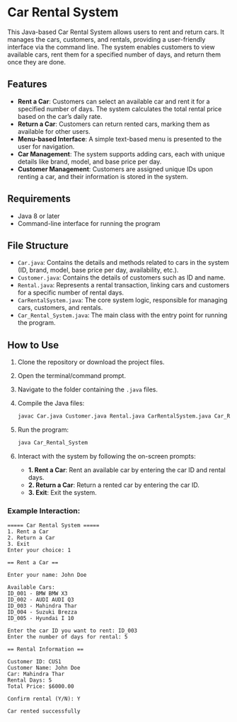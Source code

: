 # Car Rental System

This Java-based Car Rental System allows users to rent and return cars. It manages the cars, customers, and rentals, providing a user-friendly interface via the command line. The system enables customers to view available cars, rent them for a specified number of days, and return them once they are done.

## Features

- **Rent a Car**: Customers can select an available car and rent it for a specified number of days. The system calculates the total rental price based on the car’s daily rate.
- **Return a Car**: Customers can return rented cars, marking them as available for other users.
- **Menu-based Interface**: A simple text-based menu is presented to the user for navigation.
- **Car Management**: The system supports adding cars, each with unique details like brand, model, and base price per day.
- **Customer Management**: Customers are assigned unique IDs upon renting a car, and their information is stored in the system.

## Requirements

- Java 8 or later
- Command-line interface for running the program

## File Structure

- `Car.java`: Contains the details and methods related to cars in the system (ID, brand, model, base price per day, availability, etc.).
- `Customer.java`: Contains the details of customers such as ID and name.
- `Rental.java`: Represents a rental transaction, linking cars and customers for a specific number of rental days.
- `CarRentalSystem.java`: The core system logic, responsible for managing cars, customers, and rentals.
- `Car_Rental_System.java`: The main class with the entry point for running the program.

## How to Use

1. Clone the repository or download the project files.
2. Open the terminal/command prompt.
3. Navigate to the folder containing the `.java` files.
4. Compile the Java files:
    ```bash
    javac Car.java Customer.java Rental.java CarRentalSystem.java Car_Rental_System.java
    ```
5. Run the program:
    ```bash
    java Car_Rental_System
    ```

6. Interact with the system by following the on-screen prompts:
    - **1. Rent a Car**: Rent an available car by entering the car ID and rental days.
    - **2. Return a Car**: Return a rented car by entering the car ID.
    - **3. Exit**: Exit the system.

### Example Interaction:
```plaintext
===== Car Rental System =====
1. Rent a Car
2. Return a Car
3. Exit
Enter your choice: 1

== Rent a Car ==

Enter your name: John Doe

Available Cars:
ID_001 - BMW BMW X3
ID_002 - AUDI AUDI Q3
ID_003 - Mahindra Thar
ID_004 - Suzuki Brezza
ID_005 - Hyundai I 10

Enter the car ID you want to rent: ID_003
Enter the number of days for rental: 5

== Rental Information ==

Customer ID: CUS1
Customer Name: John Doe
Car: Mahindra Thar
Rental Days: 5
Total Price: $6000.00

Confirm rental (Y/N): Y

Car rented successfully
